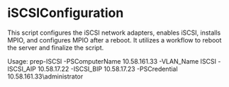 # iSCSIConfiguration
This script configures the iSCSI network adapters, enables iSCSI, installs MPIO, and configures MPIO after a reboot. It utilizes a workflow to reboot the server and finalize the script.

Usage: prep-ISCSI -PSComputerName 10.58.161.33 -VLAN_Name ISCSI -ISCSI_AIP 10.58.17.22 -ISCSI_BIP 10.58.17.23 -PSCredential 10.58.161.33\administrator
